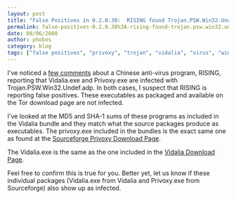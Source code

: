 ```yaml
---
layout: post
title: "False Positives in 0.2.0.30:  RISING found Trojan.PSW.Win32.Undef.adp"
permalink: false-positives-0.2.0.30%3A-rising-found-trojan.psw.win32.undef.adp
date: 08/06/2008
author: phobos
category: blog
tags: ["false positives", "privoxy", "trojan", "vidalia", "virus", "windows bundles"]
---
```


I've noticed a [few comments](https://blog.torproject.org/blog/june-2008-progress-report#comment-154) about a Chinese anti-virus program, RISING, reporting that Vidalia.exe and Privoxy.exe are infected with Trojan.PSW.Win32.Undef.adp. In both cases, I suspect that RISING is reporting false positives. These executables as packaged and available on the Tor download page are not infected.

I've looked at the MD5 and SHA-1 sums of these programs as included in the Vidalia bundle and they match what the source packages produce as executables. The privoxy.exe included in the bundles is the exact same one as found at the [Sourceforge Privoxy Download Page](http://downloads.sourceforge.net/ijbswa/privoxy_setup_3_0_6.exe?modtime=1164015760&big_mirror=0).

The Vidalia.exe is the same as the one included in the [Vidalia Download Page](http://www.vidalia-project.net/dist/vidalia-0.1.7.exe).

Feel free to confirm this is true for you. Better yet, let us know if these individual packages (Vidalia.exe from Vidalia and Privoxy.exe from Sourceforge) also show up as infected.

